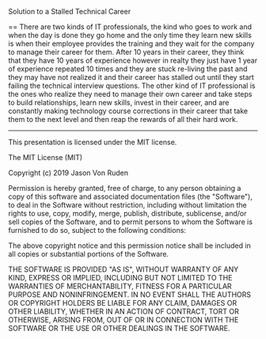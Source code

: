Solution to a Stalled Technical Career

==
There are two kinds of IT professionals, the kind who goes to work and when the day is done they go home and the only time they learn new skills is when their employee provides the training and they wait for the company to manage their career for them. After 10 years in their career, they think that they have 10 years of experience however in realty they just have 1 year of experience repeated 10 times and they are stuck re-living the past and they may have not realized it and their career has stalled out until they start failing the technical interview questions.  The other kind of IT professional is the ones who realize they need to manage their own career and take steps to build relationships, learn new skills, invest in their career, and are constantly making technology course corrections in their career that take them to the next level and then reap the rewards of all their hard work. 

------

This presentation is licensed under the MIT license.

The MIT License (MIT)

Copyright (c) 2019 Jason Von Ruden

Permission is hereby granted, free of charge, to any person obtaining a copy
of this software and associated documentation files (the "Software"), to deal
in the Software without restriction, including without limitation the rights
to use, copy, modify, merge, publish, distribute, sublicense, and/or sell
copies of the Software, and to permit persons to whom the Software is
furnished to do so, subject to the following conditions:

The above copyright notice and this permission notice shall be included in
all copies or substantial portions of the Software.

THE SOFTWARE IS PROVIDED "AS IS", WITHOUT WARRANTY OF ANY KIND, EXPRESS OR
IMPLIED, INCLUDING BUT NOT LIMITED TO THE WARRANTIES OF MERCHANTABILITY,
FITNESS FOR A PARTICULAR PURPOSE AND NONINFRINGEMENT. IN NO EVENT SHALL THE
AUTHORS OR COPYRIGHT HOLDERS BE LIABLE FOR ANY CLAIM, DAMAGES OR OTHER
LIABILITY, WHETHER IN AN ACTION OF CONTRACT, TORT OR OTHERWISE, ARISING FROM,
OUT OF OR IN CONNECTION WITH THE SOFTWARE OR THE USE OR OTHER DEALINGS IN
THE SOFTWARE.